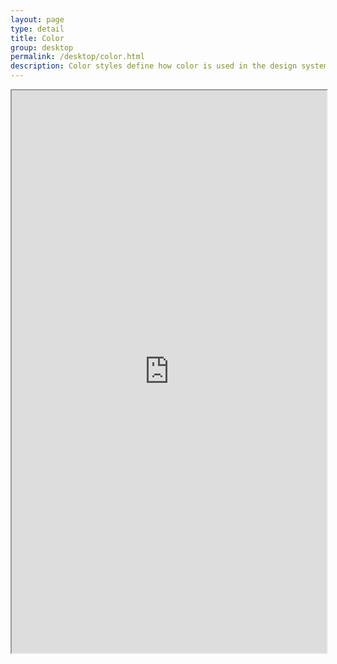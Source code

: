 ```yaml
---
layout: page
type: detail
title: Color
group: desktop
permalink: /desktop/color.html
description: Color styles define how color is used in the design system.
---
```


<iframe src="https://daniellecox.github.io/style-guide-guide/static.html" height="900" width="100%" border="0"></iframe>



    

   
